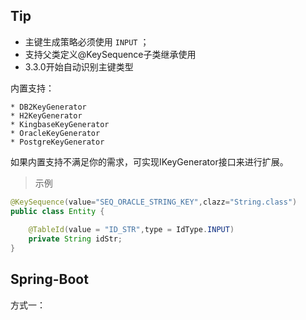 Tip
--
* 主键生成策略必须使用 `INPUT` ；
* 支持父类定义@KeySequence子类继承使用
* 3.3.0开始自动识别主键类型

内置支持：
```text
* DB2KeyGenerator
* H2KeyGenerator
* KingbaseKeyGenerator
* OracleKeyGenerator
* PostgreKeyGenerator
```

如果内置支持不满足你的需求，可实现IKeyGenerator接口来进行扩展。

> 示例
```java
@KeySequence(value="SEQ_ORACLE_STRING_KEY",clazz="String.class")
public class Entity {
    
    @TableId(value = "ID_STR",type = IdType.INPUT)
    private String idStr;
}
```

Spring-Boot
--

方式一：

































